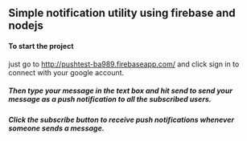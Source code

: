 ## Simple notification utility using firebase and nodejs

#### To start the project

just go to http://pushtest-ba989.firebaseapp.com/
and click sign in to connect with your google account. 

##### Then type your message in the text box and hit send to send your message as a push notification to all the subscribed users.

##### Click the subscribe button to receive push notifications whenever someone sends a message.
